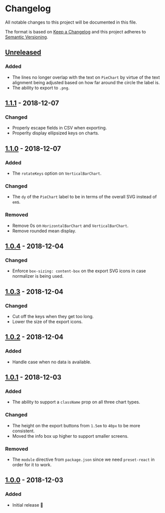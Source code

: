 # Changelog

All notable changes to this project will be documented in this file.

The format is based on [Keep a Changelog](http://keepachangelog.com/en/1.0.0/) and this project adheres to [Semantic Versioning](http://semver.org/spec/v2.0.0.html).

## [Unreleased]
### Added
- The lines no longer overlap with the text on `PieChart` by virtue of the text alignment being adjusted based on how far around the circle the label is.
- The ability to export to `.png`.

## [1.1.1] - 2018-12-07
### Changed
- Properly escape fields in CSV when exporting.
- Properlty display ellipsized keys on charts.

## [1.1.0] - 2018-12-07
### Added
- The `rotateKeys` option on `VerticalBarChart`.

### Changed
- The `dy` of the `PieChart` label to be in terms of the overall SVG instead of `em`s.

### Removed
- Remove 0s on `HorizontalBarChart` and `VerticalBarChart`.
- Remove rounded mean display.

## [1.0.4] - 2018-12-04
### Changed
- Enforce `box-sizing: content-box` on the export SVG icons in case normalizer is being used.

## [1.0.3] - 2018-12-04
### Changed
- Cut off the keys when they get too long.
- Lower the size of the export icons.

## [1.0.2] - 2018-12-04
### Added
- Handle case when no data is available.

## [1.0.1] - 2018-12-03
### Added
- The ability to support a `className` prop on all three chart types.

### Changed
- The height on the export buttons from `1.5em` to `40px` to be more consistent.
- Moved the info box up higher to support smaller screens.

### Removed
- The `module` directive from `package.json` since we need `preset-react` in order for it to work.

## [1.0.0] - 2018-12-03
### Added
- Initial release 🎉

[Unreleased]: https://github.com/CultureHQ/charts/compare/1.1.1...HEAD
[1.1.1]: https://github.com/CultureHQ/charts/compare/v1.1.0...v1.1.1
[1.1.0]: https://github.com/CultureHQ/charts/compare/v1.0.4...v1.1.0
[1.0.4]: https://github.com/CultureHQ/charts/compare/v1.0.3...v1.0.4
[1.0.3]: https://github.com/CultureHQ/charts/compare/v1.0.2...v1.0.3
[1.0.2]: https://github.com/CultureHQ/charts/compare/v1.0.1...v1.0.2
[1.0.1]: https://github.com/CultureHQ/charts/compare/v1.0.0...v1.0.1
[1.0.0]: https://github.com/CultureHQ/charts/compare/9508ac...v1.0.0
